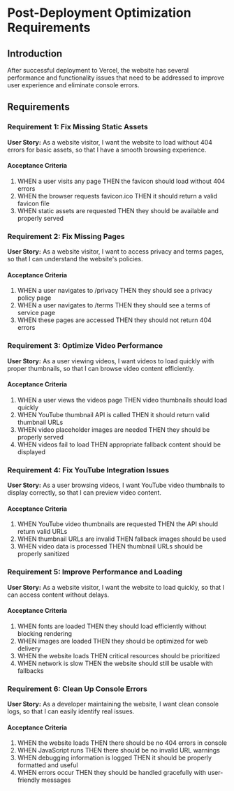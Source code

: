 # Post-Deployment Optimization Requirements

## Introduction

After successful deployment to Vercel, the website has several performance and functionality issues that need to be addressed to improve user experience and eliminate console errors.

## Requirements

### Requirement 1: Fix Missing Static Assets

**User Story:** As a website visitor, I want the website to load without 404 errors for basic assets, so that I have a smooth browsing experience.

#### Acceptance Criteria

1. WHEN a user visits any page THEN the favicon should load without 404 errors
2. WHEN the browser requests favicon.ico THEN it should return a valid favicon file
3. WHEN static assets are requested THEN they should be available and properly served

### Requirement 2: Fix Missing Pages

**User Story:** As a website visitor, I want to access privacy and terms pages, so that I can understand the website's policies.

#### Acceptance Criteria

1. WHEN a user navigates to /privacy THEN they should see a privacy policy page
2. WHEN a user navigates to /terms THEN they should see a terms of service page
3. WHEN these pages are accessed THEN they should not return 404 errors

### Requirement 3: Optimize Video Performance

**User Story:** As a user viewing videos, I want videos to load quickly with proper thumbnails, so that I can browse video content efficiently.

#### Acceptance Criteria

1. WHEN a user views the videos page THEN video thumbnails should load quickly
2. WHEN YouTube thumbnail API is called THEN it should return valid thumbnail URLs
3. WHEN video placeholder images are needed THEN they should be properly served
4. WHEN videos fail to load THEN appropriate fallback content should be displayed

### Requirement 4: Fix YouTube Integration Issues

**User Story:** As a user browsing videos, I want YouTube video thumbnails to display correctly, so that I can preview video content.

#### Acceptance Criteria

1. WHEN YouTube video thumbnails are requested THEN the API should return valid URLs
2. WHEN thumbnail URLs are invalid THEN fallback images should be used
3. WHEN video data is processed THEN thumbnail URLs should be properly sanitized

### Requirement 5: Improve Performance and Loading

**User Story:** As a website visitor, I want the website to load quickly, so that I can access content without delays.

#### Acceptance Criteria

1. WHEN fonts are loaded THEN they should load efficiently without blocking rendering
2. WHEN images are loaded THEN they should be optimized for web delivery
3. WHEN the website loads THEN critical resources should be prioritized
4. WHEN network is slow THEN the website should still be usable with fallbacks

### Requirement 6: Clean Up Console Errors

**User Story:** As a developer maintaining the website, I want clean console logs, so that I can easily identify real issues.

#### Acceptance Criteria

1. WHEN the website loads THEN there should be no 404 errors in console
2. WHEN JavaScript runs THEN there should be no invalid URL warnings
3. WHEN debugging information is logged THEN it should be properly formatted and useful
4. WHEN errors occur THEN they should be handled gracefully with user-friendly messages
